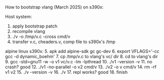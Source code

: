How to bootstrap vlang (March 2025) on s390x:

Host system:
1. apply bootstrap patch
2. recompile vlang
3. ./v -o /tmp/v.c -cross cmd/v
4. transfer v.c, cheaders.v, comp file to s390x's /tmp

alpine linux s390x:
5. apk add alpine-sdk gc gc-dev
6. export VFLAGS='-cc gcc -d dynamic_boehm'
7. cp /tmp/v.c to vlang's vc/ dir
8. cd to vlang's dir
9. gcc -std=gnu11 -w -o v1 vc/v.c -lm -lpthread
10. ./v1 -version -v
11. no crash? good
12. ./v1 -no-parallel -o v2 cmd/v
13. ./v2 -o v cmd/v
14. rm -rf v1 v2
15. ./v -version -v
16. ./v
17. repl works? good
18. finish
